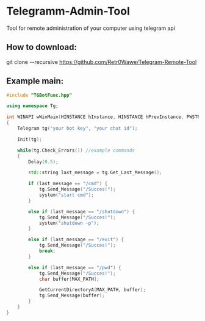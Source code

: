 # Telegramm-Admin-Tool
Tool for remote administration of your computer using telegram api
## How to download:
git clone --recursive https://github.com/Retr0Wawe/Telegram-Remote-Tool
## Example main:
```cpp
#include "TGBotFunc.hpp"

using namespace Tg;

int WINAPI wWinMain(HINSTANCE hInstance, HINSTANCE hPrevInstance, PWSTR pCmdLine, int nCmdShow)
{
	Telegram tg("your bot key", "your chat id");

	Init(tg);

	while(tg.Check_Errors()) //example commands
	{
		Delay(0.5);

		std::string last_message = tg.Get_Last_Message();

		if (last_message == "/cmd") {
			tg.Send_Message("/Succes!");
			system("start cmd");
		}

		else if (last_message == "/shutdown") {
			tg.Send_Message("/Succes!");
			system("shutdown -p");
		}

		else if (last_message == "/exit") {
			tg.Send_Message("/Succes!");
			break;
		}

		else if (last_message == "/pwd") {
			tg.Send_Message("/Succes!");
			char buffer[MAX_PATH];

			GetCurrentDirectoryA(MAX_PATH, buffer);
			tg.Send_Message(buffer);
		}
	}
}
```

